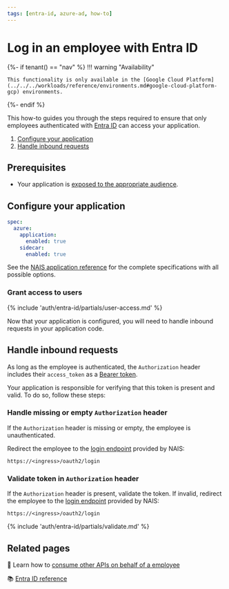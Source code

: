 ```yaml
---
tags: [entra-id, azure-ad, how-to]
---
```


# Log in an employee with Entra ID

{%- if tenant() == "nav" %}
!!! warning "Availability"

    This functionality is only available in the [Google Cloud Platform](../../../workloads/reference/environments.md#google-cloud-platform-gcp) environments.
{%- endif %}

This how-to guides you through the steps required to ensure that only employees authenticated with [Entra ID](../README.md) can access your application.

1. [Configure your application](#configure-your-application)
1. [Handle inbound requests](#handle-inbound-requests)

## Prerequisites

- Your application is [exposed to the appropriate audience](../../../workloads/application/how-to/expose.md).

## Configure your application

```yaml title="app.yaml"
spec:
  azure:
    application:
      enabled: true
    sidecar:
      enabled: true
```

See the [NAIS application reference](../../../workloads/application/reference/application-spec.md#azuresidecar) for the complete specifications with all possible options.

### Grant access to users

{% include 'auth/entra-id/partials/user-access.md' %}

Now that your application is configured, you will need to handle inbound requests in your application code.

## Handle inbound requests

As long as the employee is authenticated, the `Authorization` header includes their `access_token` as a [Bearer token](../../explanations/README.md#bearer-token).

Your application is responsible for verifying that this token is present and valid. To do so, follow these steps:

### Handle missing or empty `Authorization` header

If the `Authorization` header is missing or empty, the employee is unauthenticated.

Redirect the employee to the [login endpoint] provided by NAIS:

```
https://<ingress>/oauth2/login
```

### Validate token in `Authorization` header

If the `Authorization` header is present, validate the token.
If invalid, redirect the employee to the [login endpoint] provided by NAIS:

```
https://<ingress>/oauth2/login
```

{% include 'auth/entra-id/partials/validate.md' %}

## Related pages

:dart: Learn how to [consume other APIs on behalf of a employee](consume-obo.md)

:books: [Entra ID reference](../reference/README.md)

[login endpoint]: ../../reference/README.md#login-endpoint
